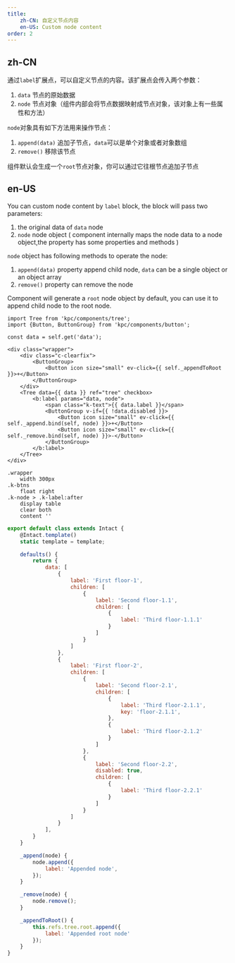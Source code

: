 ```yaml
---
title: 
    zh-CN: 自定义节点内容
    en-US: Custom node content
order: 2
---
```

## zh-CN

通过`label`扩展点，可以自定义节点的内容。该扩展点会传入两个参数：

1. `data` 节点的原始数据
2. `node` 节点对象（组件内部会将节点数据映射成节点对象，该对象上有一些属性和方法）

`node`对象具有如下方法用来操作节点：

1. `append(data)` 追加子节点，`data`可以是单个对象或者对象数组
2. `remove()` 移除该节点

组件默认会生成一个`root`节点对象，你可以通过它往根节点追加子节点

## en-US

You can custom node content by `label` block, the block will pass two parameters:

1. the original data of `data` node
2. `node` node object ( component internally maps the node data to a node object,the property has some properties and methods ) 

`node` object has following methods to operate the node: 

1. `append(data)` property append child node, `data` can be a single object or an object array
2.  `remove()` property can remove the node

Component will generate a `root` node object by default, you can use it to append child node to the root node. 

```vdt
import Tree from 'kpc/components/tree';
import {Button, ButtonGroup} from 'kpc/components/button';

const data = self.get('data');

<div class="wrapper">
    <div class="c-clearfix">
        <ButtonGroup>
            <Button icon size="small" ev-click={{ self._appendToRoot }}>+</Button>
        </ButtonGroup>
    </div>
    <Tree data={{ data }} ref="tree" checkbox>
        <b:label params="data, node">
            <span class="k-text">{{ data.label }}</span>
            <ButtonGroup v-if={{ !data.disabled }}>
                <Button icon size="small" ev-click={{ self._append.bind(self, node) }}>+</Button>
                <Button icon size="small" ev-click={{ self._remove.bind(self, node) }}>-</Button>
            </ButtonGroup>
        </b:label>
    </Tree>
</div>
```

```styl
.wrapper
    width 300px
.k-btns
    float right
.k-node > .k-label:after
    display table
    clear both
    content ''
```

```js
export default class extends Intact {
    @Intact.template()
    static template = template;

    defaults() {
        return {
            data: [
                {
                    label: 'First floor-1',
                    children: [
                        {
                            label: 'Second floor-1.1',
                            children: [
                                {
                                    label: 'Third floor-1.1.1'
                                }
                            ]
                        }
                    ]
                },
                {
                    label: 'First floor-2',
                    children: [
                        {
                            label: 'Second floor-2.1',
                            children: [
                                {
                                    label: 'Third floor-2.1.1',
                                    key: 'floor-2.1.1',
                                },
                                {
                                    label: 'Third floor-2.1.2'
                                }
                            ]
                        },
                        {
                            label: 'Second floor-2.2',
                            disabled: true,
                            children: [
                                {
                                    label: 'Third floor-2.2.1'
                                }
                            ]
                        }
                    ]
                }
            ],
        }
    }

    _append(node) {
        node.append({
            label: 'Appended node',
        });
    }

    _remove(node) {
        node.remove();
    }

    _appendToRoot() {
        this.refs.tree.root.append({
            label: 'Appended root node'
        });
    }
}
```

